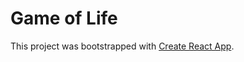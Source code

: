 # Game of Life

This project was bootstrapped with [Create React App](https://github.com/facebook/create-react-app).
